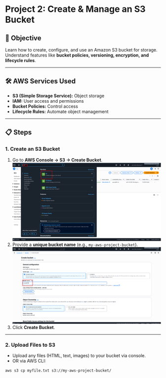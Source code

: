 # Project 2: Create & Manage an S3 Bucket

## 🎯 Objective
Learn how to create, configure, and use an Amazon S3 bucket for storage.  
Understand features like **bucket policies, versioning, encryption, and lifecycle rules**.

---

## 🛠️ AWS Services Used
- **S3 (Simple Storage Service):** Object storage
- **IAM:** User access and permissions
- **Bucket Policies:** Control access
- **Lifecycle Rules:** Automate object management

---

## 📋 Steps

### 1. Create an S3 Bucket
1. Go to **AWS Console → S3 → Create Bucket**.
 ![Static Website Hosting](assets/s3.png)
2. Provide a **unique bucket name** (e.g., `my-aws-project-bucket`).  
 ![Static Website Hosting](assets/name.png)  
6. Click **Create Bucket**.

---

### 2. Upload Files to S3
- Upload any files (HTML, text, images) to your bucket via console.  
- OR via AWS CLI:
```bash
aws s3 cp myfile.txt s3://my-aws-project-bucket/

